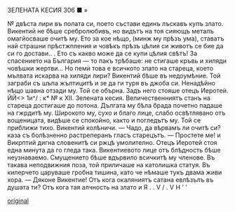 ﻿ЗЕЛЕНАТА КЕСИЯ
306
■ »

№
двѣста лири въ полата си, поето състави единъ лъскавъ купъ злато. Викентий не бѣше сребролюбивъ, но видътъ на тоя сияющъ металъ омагйосваше очитѣ му. Ето за кое нѣщо, (минж му прѣзъ ума), ставатъ най страшни прѣстжпления и човѣкъ прѣзъ цѣлия си животъ се бие да си го достави.. . Ето съ какво може да се купи цѣлия свѣтъ! За спасението на България — то пакъ трѣбаше: не стигаше кръвь и хиляди човѣшки жертви... Но пемѝ това е всичкото злато на стареца, което мълвата искарва на хиляди лири? Викентий бѣше въ недоумѣние. Той заграби съ шъпа жълтицитѣ и зе да ги туря въ джоба си.
Ненадѣйно нѣщо шавна отзади му. Той се обърна. Задъ него стояше отецъ Иеротеѝ.
ЙЙ<>
1и^/ :
к*
№
к
XII.
Зелената кесия.
Величественниятъ станъ на стареца достигаше до потона. Дългата му бѣла брада почетно падаше на гжрдитѣ му. Широкото му, сухо и благо лице, слабо освѣтлявано отъ вощеницата, видѣше се спокойно, както и погледътъ му.
Той се приближи тихо. Викентий колѣничи.
— Чадо, да вѣрвамъ ли очитѣ си? каза съ болѣзненно растреперанъ гласъ старецътъ.
— Простете ме! и Викрптий дигна словенитѣ си ржцѣ умолително.
Отецъ Иеротей стоя една минута да го гледа така. Викентиевото лице отъ блѣдность бѣше неузнаваемо. Смущението бѣше вдървило всичкитѣ му членове. Въ такава неподвижния поза, той приличаше на католишка статуя.
Въ килерчето царуваше гробна тишина, като че нѣмаше тукъ двама живи хора.
— Дяконе Викентие! Отъ кога окаляниятъ сатана евлѣзълъ въ душата ти? Отъ кога тая алчность на злато и
Я
. .	V /	.	V Н ’ '

[original](images/343.jpg)